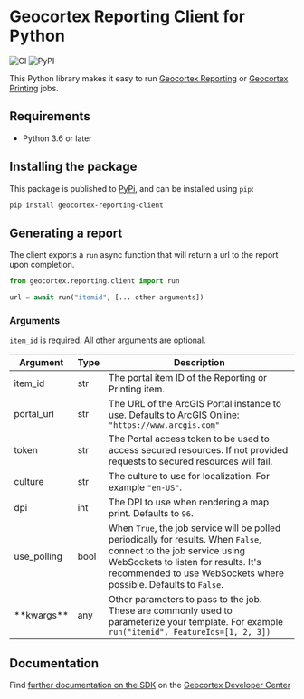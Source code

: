 # Geocortex Reporting Client for Python

![CI](https://github.com/geocortex/vertigis-reporting-client-py/workflows/CI/badge.svg) ![PyPI](https://img.shields.io/pypi/v/geocortex-reporting-client)

This Python library makes it easy to run [Geocortex Reporting](https://www.geocortex.com/products/geocortex-reporting/) or [Geocortex Printing](https://www.geocortex.com/products/geocortex-printing/) jobs.

## Requirements

- Python 3.6 or later

## Installing the package

This package is published to [PyPi](https://pypi.org/project/geocortex-reporting-client/), and can be installed using `pip`:

```bash
pip install geocortex-reporting-client
```

## Generating a report

The client exports a `run` async function that will return a url to the report upon completion.

```py
from geocortex.reporting.client import run

url = await run("itemid", [... other arguments])
```

### Arguments

`item_id` is required. All other arguments are optional.

| Argument       | Type | Description                                                                                                                                                                                                                    |
| -------------- | ---- | ------------------------------------------------------------------------------------------------------------------------------------------------------------------------------------------------------------------------------ |
| item_id        | str  | The portal item ID of the Reporting or Printing item.                                                                                                                                                                          |
| portal_url     | str  | The URL of the ArcGIS Portal instance to use. Defaults to ArcGIS Online: `"https://www.arcgis.com"`                                                                                                                            |
| token          | str  | The Portal access token to be used to access secured resources. If not provided requests to secured resources will fail.                                                                                                       |
| culture        | str  | The culture to use for localization. For example `"en-US"`.                                                                                                                                                                    |
| dpi            | int  | The DPI to use when rendering a map print. Defaults to `96`.                                                                                                                                                                   |
| use_polling    | bool | When `True`, the job service will be polled periodically for results. When `False`, connect to the job service using WebSockets to listen for results. It's recommended to use WebSockets where possible. Defaults to `False`. |
| \*\*kwargs\*\* | any  | Other parameters to pass to the job. These are commonly used to parameterize your template. For example `run("itemid", FeatureIds=[1, 2, 3])`                                                                                  |

## Documentation

Find [further documentation on the SDK](https://developers.geocortex.com/docs/reporting/sdk-overview/) on the [Geocortex Developer Center](https://developers.geocortex.com/docs/reporting/overview/)
